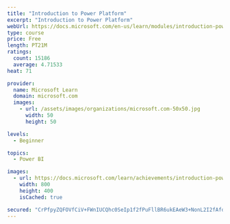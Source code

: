 ```yaml
---
title: "Introduction to Power Platform"
excerpt: "Introduction to Power Platform"
webUrl: https://docs.microsoft.com/en-us/learn/modules/introduction-power-platform/
type: course
price: Free
length: PT21M
ratings:
  count: 15186
  average: 4.71533
heat: 71

provider:
  name: Microsoft Learn
  domain: microsoft.com
  images:
    - url: /assets/images/organizations/microsoft.com-50x50.jpg
      width: 50
      height: 50

levels:
  - Beginner

topics:
  - Power BI

images:
  - url: https://docs.microsoft.com/learn/achievements/introduction-power-platform-social.png
    width: 800
    height: 400
    isCached: true

secured: "CrPfpyZQFOVfCiV+FWnIUCQhc0SeIp1f2fPuFllBR6ukEAeW3+NonL2I2fAfdc63ZEO2L+SGM/WzsDw4yugK2lQ2X3HfSrh2cEP6Sw56SXlSWQDN73ZFViQZ3tAX/NKS1GRw3myBS1aap6oYAHh8IoeiD0AkZRIlopiJs7Gok97okYveXpxyiEybv5IRANj1PjhxcvqO9ur9wFUKbYnmPLOGwJd/+eEfyDg3UOT0wmTBi8LrkL+sca4fICRwBcbOX9blOoa8DNEoNFSSC3Ae+hbiNny8Dujmcyh1VjUfkR+R8dG+lGKBflIci8St/VhIdrbh9U+ZQWSuiGYF2B3pmPow2xAPS1aZAxzM2jzhfy/eEnyvo37A/4ob15qv3H4aGPJqdQpVh7LhyxHYgV0irQ7jzb7IGt72oAPSev789hNbDF3p+pOIhOtCDEaCMDXa;MkFJmQXlz6agialn/2ctKA=="
---
```


